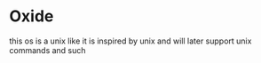 # Oxide
this os is a unix like it is inspired by unix and will later support unix commands and such
